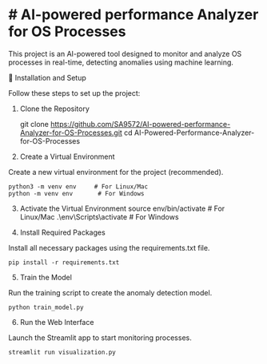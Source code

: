 # # AI-powered performance Analyzer for OS Processes
This project is an AI-powered tool designed to monitor and analyze OS processes in real-time, detecting anomalies using machine learning.

📁 Installation and Setup

Follow these steps to set up the project:

1. Clone the Repository

    git clone https://github.com/SA9572/AI-powered-performance-Analyzer-for-OS-Processes.git
    cd AI-Powered-Performance-Analyzer-for-OS-Processes

2. Create a Virtual Environment

Create a new virtual environment for the project (recommended).

    python3 -m venv env     # For Linux/Mac
    python -m venv env       # For Windows

3. Activate the Virtual Environment
    source env/bin/activate    # For Linux/Mac
    .\env\Scripts\activate      # For Windows

4. Install Required Packages

Install all necessary packages using the requirements.txt file.

    pip install -r requirements.txt

5. Train the Model

Run the training script to create the anomaly detection model.

    python train_model.py

6. Run the Web Interface

Launch the Streamlit app to start monitoring processes.

    streamlit run visualization.py
